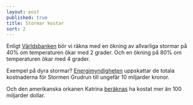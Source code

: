 ```yaml
---
layout: post
published: true
title: Stormar kostar
sort: 2
---
```




Enligt [Världsbanken](http://www.worldbank.org/content/dam/Worldbank/Feature%20Story/SDN/Climate/climate-risks-infographic-1020x4872.jpg) bör vi räkna med en ökning av allvarliga stormar på 40% om temperaturen ökar med 2 grader. Och en ökning på 80% om temperaturen ökar med 4 grader.

Exempel på dyra stormar? 
[Energimyndigheten](https://energimyndigheten.a-w2m.se/Home.mvc?ResourceId=2187) uppskattar de totala kostnaderna för Stormen Grudrun till ungefär 10 miljarder kronor.

Och den amerikanska orkanen Katrina [beräknas](http://www.nbcnews.com/id/9329293/ns/business-eye_on_the_economy/t/how-hurricane-katrinas-costs-are-adding/#.VTtSTWTkfPU) ha kostat mer än 100 miljarder dollar.
